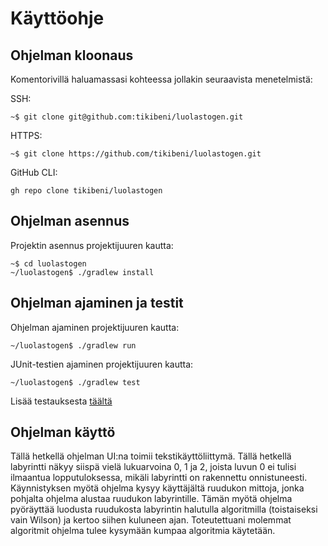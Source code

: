 # Käyttöohje

## Ohjelman kloonaus
Komentorivillä haluamassasi kohteessa jollakin seuraavista menetelmistä:

SSH: 
```shell
~$ git clone git@github.com:tikibeni/luolastogen.git
```

HTTPS:
```shell
~$ git clone https://github.com/tikibeni/luolastogen.git
```

GitHub CLI:
```shell
gh repo clone tikibeni/luolastogen
```

## Ohjelman asennus

Projektin asennus projektijuuren kautta: 

```shell
~$ cd luolastogen
~/luolastogen$ ./gradlew install
```


## Ohjelman ajaminen ja testit

Ohjelman ajaminen projektijuuren kautta: 

```shell
~/luolastogen$ ./gradlew run
```

JUnit-testien ajaminen projektijuuren kautta:

```shell
~/luolastogen$ ./gradlew test
```

Lisää testauksesta [täältä](testaus.md)


## Ohjelman käyttö

Tällä hetkellä ohjelman UI:na toimii tekstikäyttöliittymä. Tällä hetkellä labyrintti näkyy siispä vielä lukuarvoina 0,
1 ja 2, joista luvun 0 ei tulisi ilmaantua lopputuloksessa, mikäli labyrintti on rakennettu onnistuneesti.
Käynnistyksen myötä ohjelma kysyy käyttäjältä ruudukon mittoja, jonka pohjalta ohjelma alustaa ruudukon labyrintille.
Tämän myötä ohjelma pyöräyttää luodusta ruudukosta labyrintin halutulla algoritmilla (toistaiseksi vain Wilson) ja 
kertoo siihen kuluneen ajan. Toteutettuani molemmat algoritmit ohjelma tulee kysymään kumpaa algoritmia käytetään.
